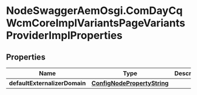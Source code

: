 # NodeSwaggerAemOsgi.ComDayCqWcmCoreImplVariantsPageVariantsProviderImplProperties

## Properties
Name | Type | Description | Notes
------------ | ------------- | ------------- | -------------
**defaultExternalizerDomain** | [**ConfigNodePropertyString**](ConfigNodePropertyString.md) |  | [optional] 


